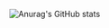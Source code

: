 ![Anurag's GitHub stats](https://github-readme-stats.vercel.app/api?username=abdulhakimzatar&count_private=true&show_icons=true&theme=dracula&hide_rank=true)

<!--
**AbdulhakimZatar/AbdulhakimZatar** is a ✨ _special_ ✨ repository because its `README.md` (this file) appears on your GitHub profile.

Here are some ideas to get you started:

- 🔭 I’m currently working on ...
- 🌱 I’m currently learning ...
- 👯 I’m looking to collaborate on ...
- 🤔 I’m looking for help with ...
- 💬 Ask me about ...
